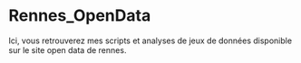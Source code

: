 # Rennes_OpenData
Ici, vous retrouverez mes scripts et analyses de jeux de données disponible sur le site open data de rennes.
